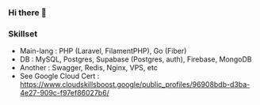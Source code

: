 ### Hi there 👋

### Skillset

- Main-lang : PHP (Laravel, FilamentPHP), Go (Fiber)
- DB : MySQL, Postgres, Supabase (Postgres, auth), Firebase, MongoDB
- Another : Swagger, Redis, Nginx, VPS, etc
- See Google Cloud Cert : https://www.cloudskillsboost.google/public_profiles/96908bdb-d3ba-4e27-909c-f97ef86027b6/
